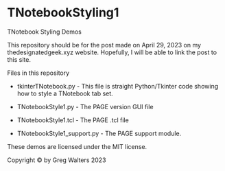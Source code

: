 # TNotebookStyling1

TNotebook Styling Demos

This repository should be for the post made on April 29, 2023 on my thedesignatedgeek.xyz website.  Hopefully, I will be able to link the post to this site.



Files in this repository

- tkinterTNotebook.py - This file is straight Python/Tkinter code showing how to style a TNotebook tab set.

- TNotebookStyle1.py - The PAGE version GUI file

- TNotebookStyle1.tcl - The PAGE .tcl file

- TNotebookStyle1_support.py - The PAGE support module.



These demos are licensed under the MIT license.

Copyright © by Greg Walters 2023
